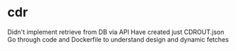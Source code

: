 # cdr
Didn't implement retrieve from DB via API
Have created just CDROUT.json
Go through code and Dockerfile to understand design and dynamic fetches